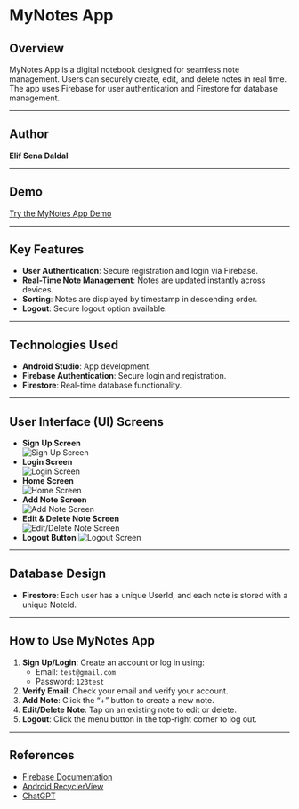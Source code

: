 # MyNotes App

## **Overview**
MyNotes App is a digital notebook designed for seamless note management. Users can securely create, edit, and delete notes in real time. The app uses Firebase for user authentication and Firestore for database management.

---

## **Author**
**Elif Sena Daldal**

---

## **Demo**
[Try the MyNotes App Demo](https://appetize.io/app/cerna4fkfrvbl545am5hfnfnxq?device=pixel7&osVersion=13.0)

---

## **Key Features**
- **User Authentication**: Secure registration and login via Firebase.
- **Real-Time Note Management**: Notes are updated instantly across devices.
- **Sorting**: Notes are displayed by timestamp in descending order.
- **Logout**: Secure logout option available.

---

## **Technologies Used**
- **Android Studio**: App development.
- **Firebase Authentication**: Secure login and registration.
- **Firestore**: Real-time database functionality.

---

## **User Interface (UI) Screens**
- **Sign Up Screen**  
  ![Sign Up Screen](images/signup-screen.png)
- **Login Screen**  
  ![Login Screen](images/login-screen.png)
- **Home Screen**  
  ![Home Screen](images/home-screen.png)
- **Add Note Screen**  
  ![Add Note Screen](images/add-note-screen.png)
- **Edit & Delete Note Screen**  
  ![Edit/Delete Note Screen](images/edit-delete-screen.png)
- **Logout Button**
 ![Logout Screen](images/logout.png)
---

## **Database Design**
- **Firestore**: Each user has a unique UserId, and each note is stored with a unique NoteId.

---

## **How to Use MyNotes App**
1. **Sign Up/Login**: Create an account or log in using:
   - Email: `test@gmail.com`
   - Password: `123test`
2. **Verify Email**: Check your email and verify your account.
3. **Add Note**: Click the “+” button to create a new note.
4. **Edit/Delete Note**: Tap on an existing note to edit or delete.
5. **Logout**: Click the menu button in the top-right corner to log out.

---

## **References**
- [Firebase Documentation](https://firebase.google.com/docs/android/setup?hl=tr)
- [Android RecyclerView](https://developer.android.com/develop/ui/views/layout/recyclerview?hl=tr)
- [ChatGPT](https://chat.openai.com/)

